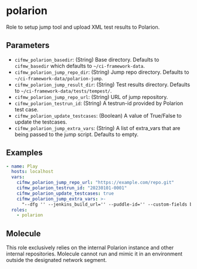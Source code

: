 # polarion
Role to setup jump tool and upload XML test results to Polarion.

## Parameters
* `cifmw_polarion_basedir`: (String) Base directory. Defaults to `cifmw_basedir` which defaults to `~/ci-framework-data`.
* `cifmw_polarion_jump_repo_dir`: (String) Jump repo directory. Defaults to `~/ci-framework-data/polarion-jump`.
* `cifmw_polarion_jump_result_dir`: (String) Test results directory. Defaults to `~/ci-framework-data/tests/tempest/`.
* `cifmw_polarion_jump_repo_url`: (String) URL of jump repository.
* `cifmw_polarion_testrun_id`: (String) A testrun-id provided by Polarion test case.
* `cifmw_polarion_update_testcases`: (Boolean) A value of True/False to update the testcases.
* `cifmw_polarion_jump_extra_vars`: (String) A list of extra_vars that are being passed to the jump script. Defaults to empty.

## Examples
```YAML
- name: Play
  hosts: localhost
  vars:
    cifmw_polarion_jump_repo_url: "https://example.com/repo.git"
    cifmw_polarion_testrun_id: "20230101-0001"
    cifmw_polarion_update_testcases: true
    cifmw_polarion_jump_extra_vars: >-
      "--dfg '' --jenkins_build_url='' --puddle-id='' --custom-fields build='' --remove-old-tests='' --update-existing-test-cases=''"
  roles:
    - polarion
```

## Molecule
This role exclusively relies on the internal Polarion instance and other internal repositories.
Molecule cannot run and mimic it in an environment outside the designated network segment.
